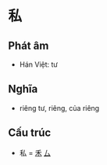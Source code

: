 # 私

## Phát âm
* Hán Việt: tư

## Nghĩa
* riêng tư, riêng, của riêng

## Cấu trúc
* 私 = [禾](禾.md) [厶](厶.md)

<script>window.HANZI_FIELD='私';</script>
